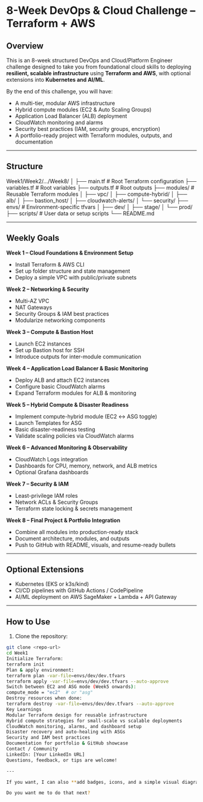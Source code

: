 # 8-Week DevOps & Cloud Challenge – Terraform + AWS

## Overview
This is an 8-week structured DevOps and Cloud/Platform Engineer challenge designed to take you from foundational cloud skills to deploying **resilient, scalable infrastructure** using **Terraform and AWS**, with optional extensions into **Kubernetes and AI/ML**.

By the end of this challenge, you will have:  
- A multi-tier, modular AWS infrastructure  
- Hybrid compute modules (EC2 & Auto Scaling Groups)  
- Application Load Balancer (ALB) deployment  
- CloudWatch monitoring and alarms  
- Security best practices (IAM, security groups, encryption)  
- A portfolio-ready project with Terraform modules, outputs, and documentation  

---

## Structure

Week1/Week2/.../Week8/
│
├── main.tf # Root Terraform configuration
├── variables.tf # Root variables
├── outputs.tf # Root outputs
├── modules/ # Reusable Terraform modules
│ ├── vpc/
│ ├── compute-hybrid/
│ ├── alb/
│ ├── bastion_host/
│ ├── cloudwatch-alerts/
│ └── security/
├── envs/ # Environment-specific tfvars
│ ├── dev/
│ ├── stage/
│ └── prod/
├── scripts/ # User data or setup scripts
└── README.md

---

## Weekly Goals

**Week 1 – Cloud Foundations & Environment Setup**  
- Install Terraform & AWS CLI  
- Set up folder structure and state management  
- Deploy a simple VPC with public/private subnets  

**Week 2 – Networking & Security**  
- Multi-AZ VPC  
- NAT Gateways  
- Security Groups & IAM best practices  
- Modularize networking components  

**Week 3 – Compute & Bastion Host**  
- Launch EC2 instances  
- Set up Bastion host for SSH  
- Introduce outputs for inter-module communication  

**Week 4 – Application Load Balancer & Basic Monitoring**  
- Deploy ALB and attach EC2 instances  
- Configure basic CloudWatch alarms  
- Expand Terraform modules for ALB & monitoring  

**Week 5 – Hybrid Compute & Disaster Readiness**  
- Implement compute-hybrid module (EC2 ↔ ASG toggle)  
- Launch Templates for ASG  
- Basic disaster-readiness testing  
- Validate scaling policies via CloudWatch alarms  

**Week 6 – Advanced Monitoring & Observability**  
- CloudWatch Logs integration  
- Dashboards for CPU, memory, network, and ALB metrics  
- Optional Grafana dashboards  

**Week 7 – Security & IAM**  
- Least-privilege IAM roles  
- Network ACLs & Security Groups  
- Terraform state locking & secrets management  

**Week 8 – Final Project & Portfolio Integration**  
- Combine all modules into production-ready stack  
- Document architecture, modules, and outputs  
- Push to GitHub with README, visuals, and resume-ready bullets  

---

## Optional Extensions
- Kubernetes (EKS or k3s/kind)  
- CI/CD pipelines with GitHub Actions / CodePipeline  
- AI/ML deployment on AWS SageMaker + Lambda + API Gateway  

---

## How to Use

1. Clone the repository:  
```bash
git clone <repo-url>
cd Week1
Initialize Terraform:
terraform init
Plan & apply environment:
terraform plan -var-file=envs/dev/dev.tfvars
terraform apply -var-file=envs/dev/dev.tfvars --auto-approve
Switch between EC2 and ASG mode (Week5 onwards):
compute_mode = "ec2"  # or "asg"
Destroy resources when done:
terraform destroy -var-file=envs/dev/dev.tfvars --auto-approve
Key Learnings
Modular Terraform design for reusable infrastructure
Hybrid compute strategies for small-scale vs scalable deployments
CloudWatch monitoring, alarms, and dashboard setup
Disaster recovery and auto-healing with ASGs
Security and IAM best practices
Documentation for portfolio & GitHub showcase
Contact / Community
LinkedIn: [Your LinkedIn URL]
Questions, feedback, or tips are welcome!

---

If you want, I can also **add badges, icons, and a simple visual diagram section** so your GitHub README **looks more professional and portfolio-ready**.  

Do you want me to do that next?